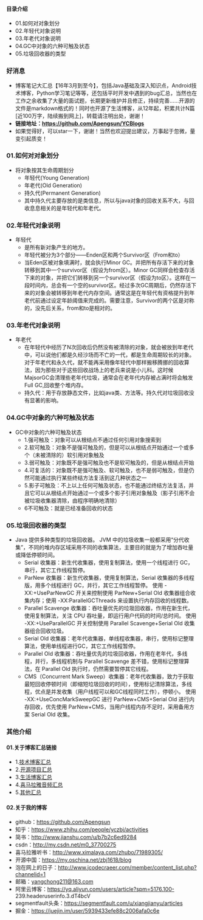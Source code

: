 #### 目录介绍
- 01.如何对对象划分
- 02.年轻代对象说明
- 03.年老代对象说明
- 04.GC中对象的六种可触及状态
- 05.垃圾回收器的类型



### 好消息
- 博客笔记大汇总【16年3月到至今】，包括Java基础及深入知识点，Android技术博客，Python学习笔记等等，还包括平时开发中遇到的bug汇总，当然也在工作之余收集了大量的面试题，长期更新维护并且修正，持续完善……开源的文件是markdown格式的！同时也开源了生活博客，从12年起，积累共计N篇[近100万字，陆续搬到网上]，转载请注明出处，谢谢！
- **链接地址：https://github.com/Apengsun/YCBlogs**
- 如果觉得好，可以star一下，谢谢！当然也欢迎提出建议，万事起于忽微，量变引起质变！



### 01.如何对对象划分
- 将对象按其生命周期划分
	* 年轻代(Young Generation)
	* 年老代(Old Generation)
	* 持久代(Permanent Generation)
	* 其中持久代主要存放的是类信息，所以与java对象的回收关系不大，与回收息息相关的是年轻代和年老代。


### 02.年轻代对象说明
* 年轻代
	* 是所有新对象产生的地方。
	* 年轻代被分为3个部分——Enden区和两个Survivor区（From和to）
	* 当Eden区被对象填满时，就会执行Minor GC。并把所有存活下来的对象转移到其中一个survivor区（假设为from区）。Minor GC同样会检查存活下来的对象，并把它们转移到另一个survivor区（假设为to区）。这样在一段时间内，总会有一个空的survivor区。经过多次GC周期后，仍然存活下来的对象会被转移到年老代内存空间。通常这是在年轻代有资格提升到年老代前通过设定年龄阈值来完成的。需要注意，Survivor的两个区是对称的，没先后关系，from和to是相对的。



### 03.年老代对象说明
* 年老代
	* 在年轻代中经历了N次回收后仍然没有被清除的对象，就会被放到年老代中，可以说他们都是久经沙场而不亡的一代，都是生命周期较长的对象。对于年老代和永久代，就不能再采用像年轻代中那样搬移腾挪的回收算法，因为那些对于这些回收战场上的老兵来说是小儿科。这时候MajsorGC会清理些老年代垃圾，通常会在老年代内存被占满时将会触发Full GC,回收整个堆内存。
	* 持久代：用于存放静态文件，比如java类、方法等。持久代对垃圾回收没有显著的影响。 



### 04.GC中对象的六种可触及状态
- GC中对象的六种可触及状态
    * 1.强可触及：对象可以从根结点不通过任何引用对象搜索到
    * 2.软可触及：对象不是强可触及的，但是可以从根结点开始通过一个或多个（未被清除的）软引用对象触及
    * 3.弱可触及：对象既不是强可触及也不是软可触及的，但是从根结点开始
    * 4.可复活的：对象既不是强可触及、软可触及，也不是弱可触及，但是仍然可能通过执行某些终结方法复活到这几种状态之一
    * 5.影子可触及：不上以上任何可触及状态，也不能通过终结方法复活，并且它可以从根结点开始通过一个或多个影子引用对象触及（影子引用不会被垃圾收集器清除，由程序明确地清除）
    * 6不可触及：就是已经准备回收的状态





### 05.垃圾回收器的类型
- Java 提供多种类型的垃圾回收器。 JVM 中的垃圾收集一般都采用“分代收集”，不同的堆内存区域采用不同的收集算法，主要目的就是为了增加吞吐量或降低停顿时间。
    - Serial 收集器：新生代收集器，使用复制算法，使用一个线程进行 GC，串行，其它工作线程暂停。
    - ParNew 收集器：新生代收集器，使用复制算法，Serial 收集器的多线程版，用多个线程进行 GC，并行，其它工作线程暂停。 使用 -XX:+UseParNewGC 开关来控制使用 ParNew+Serial Old 收集器组合收集内存；使用 -XX:ParallelGCThreads 来设置执行内存回收的线程数。
    - Parallel Scavenge 收集器：吞吐量优先的垃圾回收器，作用在新生代，使用复制算法，关注 CPU 吞吐量，即运行用户代码的时间/总时间。 使用 -XX:+UseParallelGC 开关控制使用 Parallel Scavenge+Serial Old 收集器组合回收垃圾。
    - Serial Old 收集器：老年代收集器，单线程收集器，串行，使用标记整理算法，使用单线程进行GC，其它工作线程暂停。
    - Parallel Old 收集器：吞吐量优先的垃圾回收器，作用在老年代，多线程，并行，多线程机制与 Parallel Scavenge 差不错，使用标记整理算法，在 Parallel Old 执行时，仍然需要暂停其它线程。
    - CMS（Concurrent Mark Sweep）收集器：老年代收集器，致力于获取最短回收停顿时间（即缩短垃圾回收的时间），使用标记清除算法，多线程，优点是并发收集（用户线程可以和GC线程同时工作），停顿小。 使用 -XX:+UseConcMarkSweepGC 进行 ParNew+CMS+Serial Old 进行内存回收，优先使用 ParNew+CMS，当用户线程内存不足时，采用备用方案 Serial Old 收集。





### 其他介绍
#### 01.关于博客汇总链接
- 1.[技术博客汇总](https://www.jianshu.com/p/614cb839182c)
- 2.[开源项目汇总](https://blog.csdn.net/m0_37700275/article/details/80863574)
- 3.[生活博客汇总](https://blog.csdn.net/m0_37700275/article/details/79832978)
- 4.[喜马拉雅音频汇总](https://www.jianshu.com/p/f665de16d1eb)
- 5.[其他汇总](https://www.jianshu.com/p/53017c3fc75d)



#### 02.关于我的博客
- github：https://github.com/Apengsun
- 知乎：https://www.zhihu.com/people/yczbj/activities
- 简书：http://www.jianshu.com/u/b7b2c6ed9284
- csdn：http://my.csdn.net/m0_37700275
- 喜马拉雅听书：http://www.ximalaya.com/zhubo/71989305/
- 开源中国：https://my.oschina.net/zbj1618/blog
- 泡在网上的日子：http://www.jcodecraeer.com/member/content_list.php?channelid=1
- 邮箱：yangchong211@163.com
- 阿里云博客：https://yq.aliyun.com/users/article?spm=5176.100- 239.headeruserinfo.3.dT4bcV
- segmentfault头条：https://segmentfault.com/u/xiangjianyu/articles
- 掘金：https://juejin.im/user/5939433efe88c2006afa0c6e






















